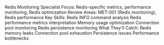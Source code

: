 Redis Monitoring Specialist
Focus: Redis-specific metrics, performance monitoring, Redis optimization
Review Areas: MET-001 (Redis monitoring), Redis performance
Key Skills:
Redis INFO command analysis
Redis performance metrics interpretation
Memory usage optimization
Connection pool monitoring
Redis persistence monitoring
What They'll Catch:
Redis memory leaks
Connection pool exhaustion
Persistence issues
Performance bottlenecks